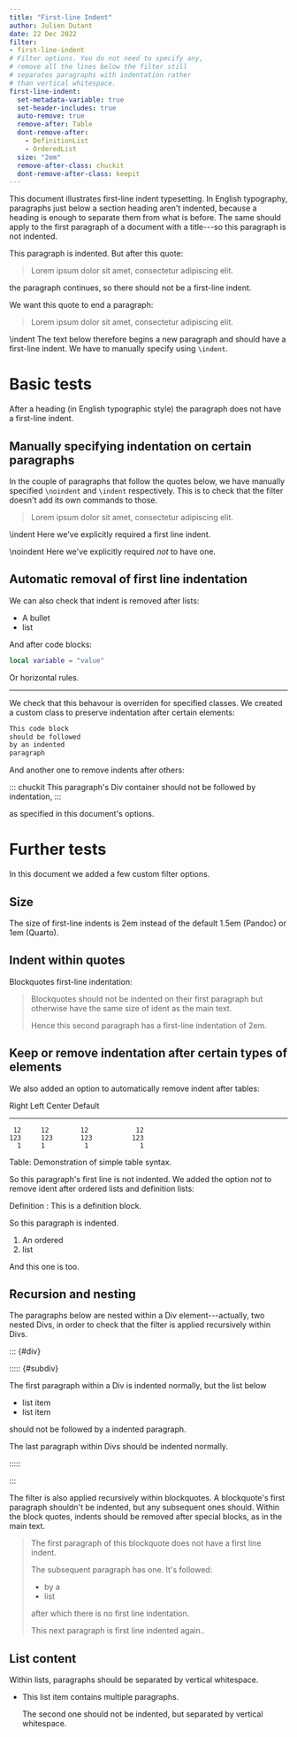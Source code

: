 ```yaml
---
title: "First-line Indent"
author: Julien Dutant
date: 22 Dec 2022
filter:
- first-line-indent
# Filter options. You do not need to specify any,
# remove all the lines below the filter still 
# separates paragraphs with indentation rather
# than vertical whitespace.
first-line-indent:
  set-metadata-variable: true
  set-header-includes: true
  auto-remove: true
  remove-after: Table
  dont-remove-after:
    - DefinitionList
    - OrderedList
  size: "2em"
  remove-after-class: chuckit
  dont-remove-after-class: keepit
---
```


This document illustrates first-line indent typesetting. In English
typography, paragraphs just below a section heading aren't indented,
because a heading is enough to separate them from what is before. The
same should apply to the first paragraph of a document with a
title---so this paragraph is not indented.

This paragraph is indented. But after this quote:

> Lorem ipsum dolor sit amet, consectetur adipiscing elit.

the paragraph continues, so there should not be a first-line indent.

We want this quote to end a paragraph:

> Lorem ipsum dolor sit amet, consectetur adipiscing elit.

\indent The text below therefore begins a new paragraph and should
have a first-line indent. We have to manually specify using `\indent`. 

# Basic tests

After a heading (in English typographic style) the paragraph does not
have a first-line indent.

## Manually specifying indentation on certain paragraphs

In the couple of paragraphs that follow the quotes below, we
have manually specified `\noindent` and `\indent` respectively. This
is to check that the filter doesn't add its own commands to those.

> Lorem ipsum dolor sit amet, consectetur adipiscing elit.

\indent Here we've explicitly required  a first line indent.

\noindent Here we've explicitly required *not* to have one.

## Automatic removal of first line indentation

We can also check that indent is removed after lists:

* A bullet
* list

And after code blocks:

```lua
local variable = "value"
```

Or horizontal rules.

---

We check that this behavour is overriden for specified classes. We
created a custom class to preserve indentation after certain elements:

``` {.markdown .keepit}
This code block 
should be followed 
by an indented 
paragraph
```

And another one to remove indents after others:

::: chuckit
This paragraph's Div container should not
be followed by indentation,
:::

as specified in this document's options. 

# Further tests

In this document we added a few custom filter options. 

## Size

The size of first-line indents is 2em instead of the default 1.5em
(Pandoc) or 1em (Quarto). 

## Indent within quotes

Blockquotes first-line indentation:

> Blockquotes should not be indented on their first paragraph but
> otherwise have the same size of ident as the main text.
>
> Hence this second paragraph has a first-line indentation of
> 2em.
 

## Keep or remove indentation after certain types of elements

We also added an option to 
automatically remove indent after tables:

  Right     Left     Center     Default
-------     ------ ----------   -------
     12     12        12            12
    123     123       123          123
      1     1          1             1

Table:  Demonstration of simple table syntax.

So this paragraph's first line is not indented. We added the option
*not* to remove ident after ordered lists and definition lists:

Definition
: This is a definition block.

So this paragraph is indented.

1. An ordered
2. list

And this one is too.

## Recursion and nesting

The paragraphs below are nested within a Div element---actually, two
nested Divs, in order to check that the filter is applied recursively
within Divs.

::: {#div}

::::: {#subdiv}

The first paragraph within a Div is indented normally, but the 
list below

* list item
* list item

should not be followed by a indented paragraph.

The last paragraph within Divs should be indented normally.

:::::

:::

The filter is also applied recursively within blockquotes. A
blockquote's first paragraph shouldn't be indented, but any subsequent
ones should. Within the block quotes, indents should be removed after
special blocks, as in the main text. 

> The first paragraph of this blockquote does not
> have a first line indent.
>
> The subsequent paragraph has one. It's followed:
>
> * by a
> * list
> 
> after which there is no first line indentation.
> 
> This next paragraph is first line indented again..

## List content

Within lists, paragraphs should be separated by vertical whitespace.

* This list item contains multiple paragraphs.

  The second one should not be indented, but separated by vertical 
  whitespace.

